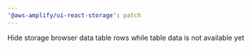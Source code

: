 ```yaml
---
'@aws-amplify/ui-react-storage': patch
---
```


Hide storage browser data table rows while table data is not available yet
